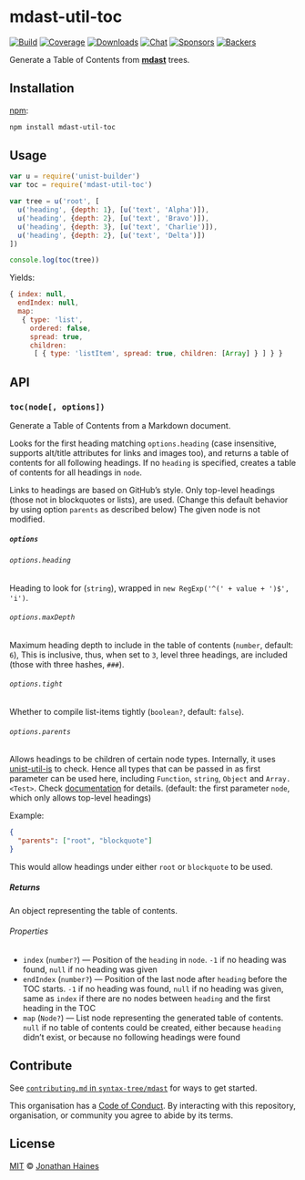 # mdast-util-toc

[![Build][build-badge]][build]
[![Coverage][coverage-badge]][coverage]
[![Downloads][downloads-badge]][downloads]
[![Chat][chat-badge]][chat]
[![Sponsors][sponsors-badge]][collective]
[![Backers][backers-badge]][collective]

Generate a Table of Contents from **[mdast][]** trees.

## Installation

[npm][]:

```bash
npm install mdast-util-toc
```

## Usage

```javascript
var u = require('unist-builder')
var toc = require('mdast-util-toc')

var tree = u('root', [
  u('heading', {depth: 1}, [u('text', 'Alpha')]),
  u('heading', {depth: 2}, [u('text', 'Bravo')]),
  u('heading', {depth: 3}, [u('text', 'Charlie')]),
  u('heading', {depth: 2}, [u('text', 'Delta')])
])

console.log(toc(tree))
```

Yields:

```js
{ index: null,
  endIndex: null,
  map:
   { type: 'list',
     ordered: false,
     spread: true,
     children:
      [ { type: 'listItem', spread: true, children: [Array] } ] } }
```

## API

### `toc(node[, options])`

Generate a Table of Contents from a Markdown document.

Looks for the first heading matching `options.heading` (case insensitive,
supports alt/title attributes for links and images too), and returns a table
of contents for all following headings.
If no `heading` is specified, creates a table of contents for all headings in
`node`.

Links to headings are based on GitHub’s style.
Only top-level headings (those not in blockquotes or lists), are used.
(Change this default behavior by using option `parents` as described below)
The given node is not modified.

##### `options`

###### `options.heading`

Heading to look for (`string`), wrapped in `new RegExp('^(' + value + ')$', 'i')`.

###### `options.maxDepth`

Maximum heading depth to include in the table of contents (`number`, default:
`6`),
This is inclusive, thus, when set to `3`, level three headings, are included
(those with three hashes, `###`).

###### `options.tight`

Whether to compile list-items tightly (`boolean?`, default: `false`).

###### `options.parents`

Allows headings to be children of certain node types.
Internally, it uses
[unist-util-is](https://github.com/syntax-tree/unist-util-is) to check.
Hence all types that can be passed in as first parameter can be used here,
including `Function`, `string`, `Object` and `Array.<Test>`.
Check
[documentation](https://github.com/syntax-tree/unist-util-is#readme)
for details.
(default: the first parameter `node`, which only allows top-level headings)

Example:

```json
{
  "parents": ["root", "blockquote"]
}
```

This would allow headings under either `root` or `blockquote` to be used.

##### Returns

An object representing the table of contents.

###### Properties

*   `index` (`number?`)
    — Position of the `heading` in `node`.  `-1` if no heading
    was found, `null` if no heading was given
*   `endIndex` (`number?`)
    — Position of the last node after `heading` before the TOC starts.
    `-1` if no heading was found, `null` if no heading was given,
    same as `index` if there are no nodes between `heading` and the
    first heading in the TOC
*   `map` (`Node?`)
    — List node representing the generated table of contents.
    `null` if no table of contents could be created, either because
    `heading` didn’t exist, or because no following headings were found

## Contribute

See [`contributing.md` in `syntax-tree/mdast`][contributing] for ways to get
started.

This organisation has a [Code of Conduct][coc].  By interacting with this
repository, organisation, or community you agree to abide by its terms.

## License

[MIT][license] © [Jonathan Haines][author]

<!-- Definitions -->

[build-badge]: https://img.shields.io/travis/syntax-tree/mdast-util-toc.svg

[build]: https://travis-ci.org/syntax-tree/mdast-util-toc

[coverage-badge]: https://img.shields.io/codecov/c/github/syntax-tree/mdast-util-toc.svg

[coverage]: https://codecov.io/github/syntax-tree/mdast-util-toc

[downloads-badge]: https://img.shields.io/npm/dm/mdast-util-toc.svg

[downloads]: https://www.npmjs.com/package/mdast-util-toc

[chat-badge]: https://img.shields.io/badge/join%20the%20community-on%20spectrum-7b16ff.svg

[chat]: https://spectrum.chat/unified/remark

[sponsors-badge]: https://opencollective.com/unified/sponsors/badge.svg

[backers-badge]: https://opencollective.com/unified/backers/badge.svg

[collective]: https://opencollective.com/unified

[npm]: https://docs.npmjs.com/cli/install

[license]: license

[author]: https://barrythepenguin.github.io

[mdast]: https://github.com/syntax-tree/mdast

[contributing]: https://github.com/syntax-tree/mdast/blob/master/contributing.md

[coc]: https://github.com/syntax-tree/mdast/blob/master/code-of-conduct.md
